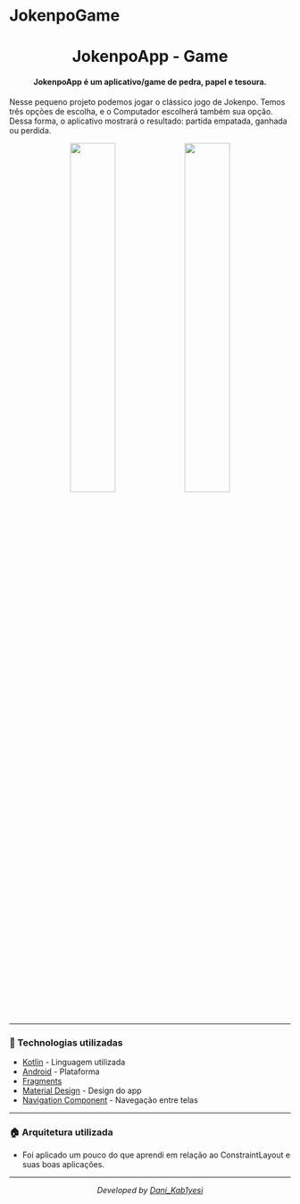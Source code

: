 # JokenpoGame
<div  align="center">
<!-- Top Image and Title -->
<h1>
JokenpoApp - Game
</h1>
<!-- Subtitle/Description -->
<h4>JokenpoApp é um aplicativo/game de pedra, papel e tesoura.</h4>
  <p align="left">
  Nesse pequeno projeto podemos jogar o clássico jogo de Jokenpo. Temos três opções de escolha, e o Computador escolherá também sua opção. Dessa forma, o aplicativo mostrará o resultado: partida empatada, ganhada ou perdida.
  </p>
<p>
  
<img  width="40%"  src="https://i.imgur.com/atqbEpi.jpg">
<img  width="40%"  src="https://i.imgur.com/1ZZA4nz.jpg">
</div>

---

### :rocket: Technologias utilizadas
- [Kotlin](https://kotlinlang.org) - Linguagem utilizada
- [Android](https://developer.android.com) - Plataforma
- [Fragments](https://developer.android.com/guide/fragments)
- [Material Design](https://material.io/design) - Design do app
- [Navigation Component](https://developer.android.com/guide/navigation/navigation-getting-started) - Navegação entre telas
---

### 🏠 Arquitetura utilizada
- Foi aplicado um pouco do que aprendi em relação ao ConstraintLayout e suas boas aplicações.
---
<div align="center">
<p><i>Developed by <a href="https://www.linkedin.com/in/daniel-matos1/">Dani_Kab1yesi</i></p>
</div>
<p>
